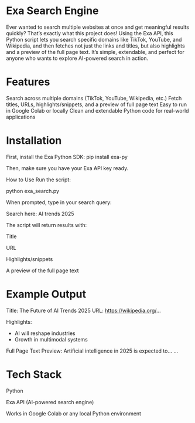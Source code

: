 Exa Search Engine
================================================================================
Ever wanted to search multiple websites at once and get meaningful results quickly? That’s exactly what this project does! Using the Exa API, this Python script lets you search specific domains like TikTok, YouTube, and Wikipedia, and then fetches not just the links and titles, but also highlights and a preview of the full page text.
It’s simple, extendable, and perfect for anyone who wants to explore AI-powered search in action.

Features
================================================================================
Search across multiple domains (TikTok, YouTube, Wikipedia, etc.)
Fetch titles, URLs, highlights/snippets, and a preview of full page text
Easy to run in Google Colab or locally
Clean and extendable Python code for real-world applications

Installation
================================================================================
First, install the Exa Python SDK:
pip install exa-py

Then, make sure you have your Exa API key ready.

How to Use
Run the script:

python exa_search.py


When prompted, type in your search query:

Search here: AI trends 2025


The script will return results with:

Title

URL

Highlights/snippets

A preview of the full page text

Example Output
================================================================================
Title: The Future of AI Trends 2025
URL: https://wikipedia.org/...

Highlights:
- AI will reshape industries
- Growth in multimodal systems

Full Page Text Preview:
Artificial intelligence in 2025 is expected to...
...

Tech Stack
================================================================================
Python

Exa API (AI-powered search engine)

Works in Google Colab or any local Python environment
